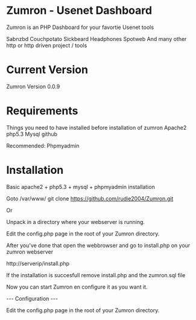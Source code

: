 Zumron - Usenet Dashboard
=====
Zumron is an PHP Dashboard for your favortie Usenet tools

Sabnzbd
Couchpotato
Sickbeard
Headphones
Spotweb
And many other http or http driven project / tools

Current Version
=====
Zumron Version 0.0.9

Requirements
=====
 
Things you need to have installed before installation of zumron
Apache2 
php5.3
Mysql
github

Recommended:
Phpmyadmin


Installation
=====
Basic apache2 + php5.3 + mysql + phpmyadmin installation 

Goto /var/www/
git clone https://github.com/rudie2004/Zumron.git

Or 

Unpack in a directory where your webserver is running.

Edit the config.php page in the root of your Zumron directory.

After you've done that open the webbrowser and go to install.php 
on your zumron webserver 

http://serverip/install.php

If the installation is succesfull remove install.php and the zumron.sql file

Now you can start Zumron en configure it as you want it.

--- Configuration ---

Edit the config.php page in the root of your Zumron directory.